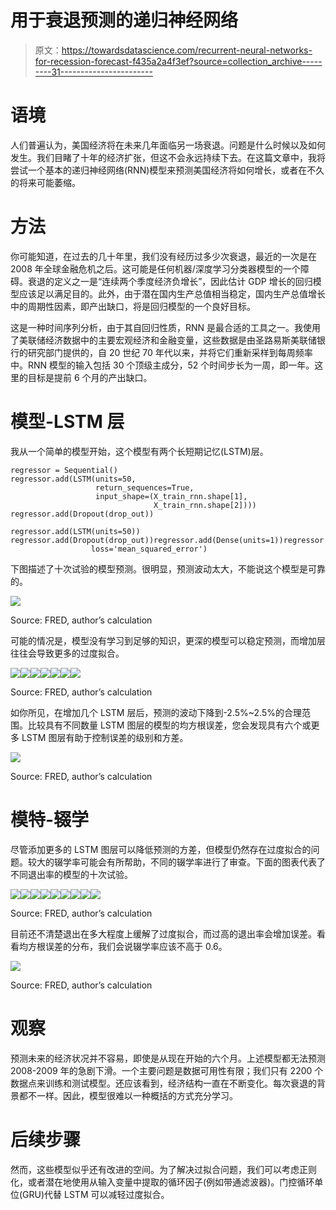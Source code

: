 # 用于衰退预测的递归神经网络

> 原文：<https://towardsdatascience.com/recurrent-neural-networks-for-recession-forecast-f435a2a4f3ef?source=collection_archive---------31----------------------->

# 语境

人们普遍认为，美国经济将在未来几年面临另一场衰退。问题是什么时候以及如何发生。我们目睹了十年的经济扩张，但这不会永远持续下去。在这篇文章中，我将尝试一个基本的递归神经网络(RNN)模型来预测美国经济将如何增长，或者在不久的将来可能萎缩。

# 方法

你可能知道，在过去的几十年里，我们没有经历过多少次衰退，最近的一次是在 2008 年全球金融危机之后。这可能是任何机器/深度学习分类器模型的一个障碍。衰退的定义之一是“连续两个季度经济负增长”，因此估计 GDP 增长的回归模型应该足以满足目的。此外，由于潜在国内生产总值相当稳定，国内生产总值增长中的周期性因素，即产出缺口，将是回归模型的一个良好目标。

这是一种时间序列分析，由于其自回归性质，RNN 是最合适的工具之一。我使用了美联储经济数据中的主要宏观经济和金融变量，这些数据是由圣路易斯美联储银行的研究部门提供的，自 20 世纪 70 年代以来，并将它们重新采样到每周频率中。RNN 模型的输入包括 30 个顶级主成分，52 个时间步长为一周，即一年。这里的目标是提前 6 个月的产出缺口。

# 模型-LSTM 层

我从一个简单的模型开始，这个模型有两个长短期记忆(LSTM)层。

```
regressor = Sequential()
regressor.add(LSTM(units=50, 
                   return_sequences=True, 
                   input_shape=(X_train_rnn.shape[1], 
                                X_train_rnn.shape[2])))
regressor.add(Dropout(drop_out))

regressor.add(LSTM(units=50))
regressor.add(Dropout(drop_out))regressor.add(Dense(units=1))regressor.compile(optimizer='adam',
                  loss='mean_squared_error')
```

下图描述了十次试验的模型预测。很明显，预测波动太大，不能说这个模型是可靠的。

![](img/bb8c5249d5f0f059e74ce84d00fbb625.png)

Source: FRED, author’s calculation

可能的情况是，模型没有学习到足够的知识，更深的模型可以稳定预测，而增加层往往会导致更多的过度拟合。

![](img/1a05b4ffb91e4e88e1c766c045864707.png)![](img/0c1cfa518fedafa1f037acc4f1cee9d1.png)![](img/58a316420dfc868d8e02a1fecee2360a.png)![](img/380d22c598c95fec1baa605950087d2f.png)![](img/3b9fb3a9308480cf0ea95b53f003c786.png)![](img/12aa69ccf49e5cf6190564bf5d7e0510.png)![](img/32378ca2fa77c6b87509301629e69661.png)

Source: FRED, author’s calculation

如你所见，在增加几个 LSTM 层后，预测的波动下降到-2.5%~2.5%的合理范围。比较具有不同数量 LSTM 图层的模型的均方根误差，您会发现具有六个或更多 LSTM 图层有助于控制误差的级别和方差。

![](img/bc4fc7c83b8d061ab9927c44b5863f08.png)

Source: FRED, author’s calculation

# 模特-辍学

尽管添加更多的 LSTM 图层可以降低预测的方差，但模型仍然存在过度拟合的问题。较大的辍学率可能会有所帮助，不同的辍学率进行了审查。下面的图表代表了不同退出率的模型的十次试验。

![](img/3787873b8a81ae76e8545e2e60e89596.png)![](img/9a887f32e24f14cd21f3a3d5f0266a91.png)![](img/c4ca37d3f94caa5b0bbc6195ff73bb60.png)![](img/6e739c23c5f3a001774acece9198df50.png)![](img/1d6f027af6bb98f2680ced77e79dbea9.png)![](img/dd22454d4140a460fd5f5ff76aefa6d7.png)![](img/dec6ee4f2e92d1205f14e32d436858cc.png)![](img/1c233fa3f169976d72428cc50929a49f.png)![](img/ab93a945a4d219e42058fe6d726ce62c.png)

Source: FRED, author’s calculation

目前还不清楚退出在多大程度上缓解了过度拟合，而过高的退出率会增加误差。看看均方根误差的分布，我们会说辍学率应该不高于 0.6。

![](img/10b3e13bfa11ceb7e528f3d385ee03f1.png)

Source: FRED, author’s calculation

# 观察

预测未来的经济状况并不容易，即使是从现在开始的六个月。上述模型都无法预测 2008-2009 年的急剧下滑。一个主要问题是数据可用性有限；我们只有 2200 个数据点来训练和测试模型。还应该看到，经济结构一直在不断变化。每次衰退的背景都不一样。因此，模型很难以一种概括的方式充分学习。

# 后续步骤

然而，这些模型似乎还有改进的空间。为了解决过拟合问题，我们可以考虑正则化，或者潜在地使用从输入变量中提取的循环因子(例如带通滤波器)。门控循环单位(GRU)代替 LSTM 可以减轻过度拟合。
